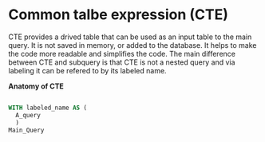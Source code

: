 # Common talbe expression (CTE)

CTE provides a drived table that can be used as an input table to the main query. It is not saved in memory, or added to the database. It helps to make the code more readable and simplifies the code. The main difference between CTE and subquery is that CTE is not a nested query and via labeling it can be refered to by its labeled name.

__Anatomy of CTE__
```sql

WITH labeled_name AS (
  A_query
  )
Main_Query
```
